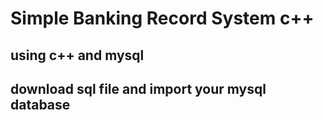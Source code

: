 # Simple Banking Record System c++
## using c++ and mysql
## download sql file and import your mysql database

